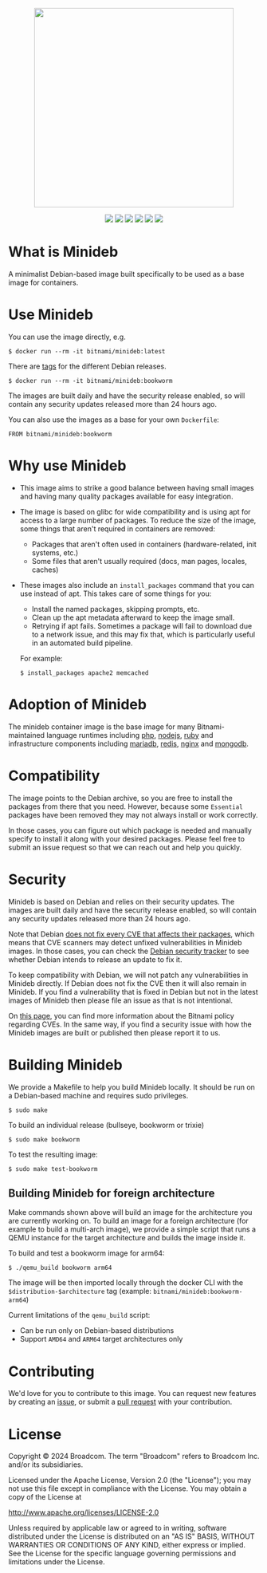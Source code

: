 <p align="center">
    <img width="400px" height=auto src="https://bitnami.com/downloads/logos/bitnami-by-vmware.png" />
</p>

<p align="center">
    <a href="https://github.com/bitnami/minideb/actions/workflows/main.yml"><img src="https://github.com/bitnami/minideb/actions/workflows/main.yml/badge.svg?branch=master" /></a>
    <a href="https://hub.docker.com/r/bitnami/minideb/"><img src="https://badgen.net/docker/pulls/bitnami/minideb?icon=docker&label=pulls" /></a>
    <a href="https://hub.docker.com/r/bitnami/minideb/"><img src="https://badgen.net/docker/stars/bitnami/minideb?icon=docker&label=stars" /></a>
    <a href="https://github.com/bitnami/minideb"><img src="https://badgen.net/github/forks/bitnami/minideb?icon=github&color=grey" /></a>
    <a href="https://github.com/bitnami/minideb"><img src="https://badgen.net/github/stars/bitnami/minideb?icon=github&color=grey" /></a>
    <a href="https://twitter.com/bitnami"><img src="https://badgen.net/badge/twitter/@bitnami/1DA1F2?icon&label" /></a>
</p>

# What is Minideb
A minimalist Debian-based image built specifically to be used as a base image for containers.

# Use Minideb
You can use the image directly, e.g.
```
$ docker run --rm -it bitnami/minideb:latest
```

There are [tags](https://hub.docker.com/r/bitnami/minideb/tags/) for the different Debian releases.
```
$ docker run --rm -it bitnami/minideb:bookworm
```

The images are built daily and have the security release enabled, so will contain any security updates released more than 24 hours ago.

You can also use the images as a base for your own `Dockerfile`:
```
FROM bitnami/minideb:bookworm
```

# Why use Minideb
  * This image aims to strike a good balance between having small images and having many quality packages available for easy integration.
  * The image is based on glibc for wide compatibility and is using apt for access to a large number of packages. To reduce the size of the image, some things that aren't required in containers are removed:
    * Packages that aren't often used in containers (hardware-related, init systems, etc.)
    * Some files that aren't usually required (docs, man pages, locales, caches)
  * These images also include an `install_packages` command that you can use instead of apt. This takes care of some things for you:
    * Install the named packages, skipping prompts, etc.
    * Clean up the apt metadata afterward to keep the image small.
    * Retrying if apt fails. Sometimes a package will fail to download due to a network issue, and this may fix that, which is particularly useful in an automated build pipeline.

    For example:
    ```
    $ install_packages apache2 memcached
    ```

# Adoption of Minideb
The minideb container image is the base image for many Bitnami-maintained language runtimes including [php](https://github.com/bitnami/containers/tree/main/bitnami/php-fpm), [nodejs](https://github.com/bitnami/containers/tree/main/bitnami/node), [ruby](https://github.com/bitnami/containers/tree/main/bitnami/ruby) and infrastructure components including [mariadb](https://github.com/bitnami/containers/tree/main/bitnami/mariadb), [redis](https://github.com/bitnami/containers/tree/main/bitnami/redis), [nginx](https://github.com/bitnami/containers/tree/main/bitnami/nginx) and [mongodb](https://github.com/bitnami/containers/tree/main/bitnami/mongodb).

# Compatibility
The image points to the Debian archive, so you are free to install the packages from there that you need. However, because some `Essential` packages have been removed they may not always install or work correctly.

In those cases, you can figure out which package is needed and manually specify to install it along with your desired packages. Please feel free to submit an issue request so that we can reach out and help you quickly.

# Security
Minideb is based on Debian and relies on their security updates. The images are built daily and have the security release enabled, so will contain any security updates released more than 24 hours ago.

Note that Debian [does not fix every CVE that affects their packages](https://www.debian.org/security/faq#cvedsa), which means that CVE scanners may detect unfixed vulnerabilities in Minideb images. In those cases, you can check the [Debian security tracker](https://security-tracker.debian.org/tracker/) to see whether Debian intends to release an update to fix it.

To keep compatibility with Debian, we will not patch any vulnerabilities in Minideb directly. If Debian does not fix the CVE then it will also remain in Minideb. If you find a vulnerability that is fixed in Debian but not in the latest images of Minideb then please file an issue as that is not intentional.

On [this page](https://docs.bitnami.com/kubernetes/open-cve-policy/), you can find more information about the Bitnami policy regarding CVEs. In the same way, if you find a security issue with how the Minideb images are built or published then please report it to us.

# Building Minideb
We provide a Makefile to help you build Minideb locally. It should be run on a Debian-based machine and requires sudo privileges.
```
$ sudo make
```

To build an individual release (bullseye, bookworm or trixie)
```
$ sudo make bookworm
```

To test the resulting image:
```
$ sudo make test-bookworm
```

## Building Minideb for foreign architecture
Make commands shown above will build an image for the architecture you are currently working on.
To build an image for a foreign architecture (for example to build a multi-arch image), we provide a
simple script that runs a QEMU instance for the target architecture and builds the image inside it.

To build and test a bookworm image for arm64:
```
$ ./qemu_build bookworm arm64
```

The image will be then imported locally through the docker CLI with the `$distribution-$architecture` tag
(example: `bitnami/minideb:bookworm-arm64`)

Current limitations of the `qemu_build` script:

- Can be run only on Debian-based distributions
- Support `AMD64` and `ARM64` target architectures only

# Contributing
We'd love for you to contribute to this image. You can request new features by creating an [issue](https://github.com/bitnami/minideb/issues), or submit a [pull request](https://github.com/bitnami/minideb/pulls) with your contribution.

# License

Copyright &copy; 2024 Broadcom. The term "Broadcom" refers to Broadcom Inc. and/or its subsidiaries.

Licensed under the Apache License, Version 2.0 (the "License"); you may not use this file except in compliance with the License. You may obtain a copy of the License at

http://www.apache.org/licenses/LICENSE-2.0

Unless required by applicable law or agreed to in writing, software distributed under the License is distributed on an "AS IS" BASIS, WITHOUT WARRANTIES OR CONDITIONS OF ANY KIND, either express or implied. See the License for the specific language governing permissions and limitations under the License.
